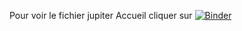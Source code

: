 Pour voir le fichier jupiter Accueil 
cliquer sur [![Binder](https://mybinder.org/badge.svg)](https://mybinder.org/v2/gh/fredericfoulonlycee/seconde/master?filepath=Accueil.ipynb)
